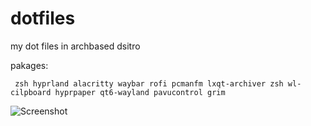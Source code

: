 # dotfiles

my dot files in archbased dsitro

pakages:

```
 zsh hyprland alacritty waybar rofi pcmanfm lxqt-archiver zsh wl-cilpboard hyprpaper qt6-wayland pavucontrol grim

```

![Screenshot](https://codeberg.org/pyrs/dotfiles/raw/branch/main/SCREENSHOTS/1700077916_grim.png "Screenshot")
